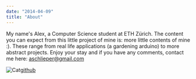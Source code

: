 ```yaml
---
date: "2014-04-09"
title: "About"
---
```


My name's Alex, a Computer Science student at ETH Zürich. The content you can expect from this little project of mine is: more little contents of mine :). These range from real life applications (a gardening arduino) to more abstract projects. Enjoy your stay and if you have any comments, contact me here: aschlieper@gmail.com

![Cat](/images/github-mark/GitHub-Mark-Light-64px.png)[github](https://github.com/xSurus)